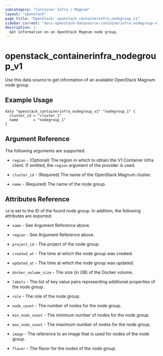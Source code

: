 ```yaml
---
subcategory: "Container Infra / Magnum"
layout: "openstack"
page_title: "OpenStack: openstack_containerinfra_nodegroup_v1"
sidebar_current: "docs-openstack-datasource-containerinfra-nodegroup-v1"
description: |-
  Get information on an OpenStack Magnum node group.
---
```


# openstack\_containerinfra\_nodegroup\_v1

Use this data source to get information of an available OpenStack Magnum node group.

## Example Usage

```hcl
data "openstack_containerinfra_nodegroup_v1" "nodegroup_1" {
  cluster_id = "cluster_1"
  name       = "nodegroup_1"
}
```

## Argument Reference

The following arguments are supported:

* `region` - (Optional) The region in which to obtain the V1 Container Infra
    client.
    If omitted, the `region` argument of the provider is used.

* `cluster_id` - (Required) The name of the OpenStack Magnum cluster.

* `name` - (Required) The name of the node group.

## Attributes Reference

`id` is set to the ID of the found node group. In addition, the following
attributes are exported:

* `name` - See Argument Reference above.

* `region` - See Argument Reference above.

* `project_id` - The project of the node group.

* `created_at` - The time at which the node group was created.

* `updated_at` - The time at which the node group was updated.

* `docker_volume_size` - The size (in GB) of the Docker volume.

* `labels` - The list of key value pairs representing additional properties of
    the node group.

* `role` - The role of the node group.

* `node_count` - The number of nodes for the node group.

* `min_node_count` - The minimum number of nodes for the node group.

* `max_node_count` - The maximum number of nodes for the node group.

* `image` - The reference to an image that is used for nodes of the node group.

* `flavor` - The flavor for the nodes of the node group.
